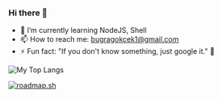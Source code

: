 ### Hi there 👋

- 🌱 I’m currently learning NodeJS, Shell
- 📫 How to reach me: bugragokcek1@gmail.com
- ⚡ Fun fact: "If you don't know something, just google it." 🤪

<p float="center">
  <img  src="https://github-readme-stats.vercel.app/api/top-langs/?username=bugra-gokcek&layout=compact&hide=html,css" alt="My Top Langs" />
</p>

<a href="https://roadmap.sh"><img src="https://api.roadmap.sh/v1-badge/tall/64e1bad9ced78d29352ef626?variant=dark" alt="roadmap.sh"/></a>

